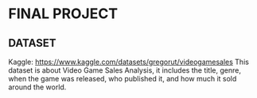# FINAL PROJECT

## DATASET
Kaggle: https://www.kaggle.com/datasets/gregorut/videogamesales
This dataset is about Video Game Sales Analysis, it includes the title, genre, when the game was released, who published it, and how much it sold around the world.
